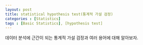 ```yaml
---
layout: post
title: statistical hypothesis test(통계적 가설 검정)
categories : [Statistics]
tags : [Basic Statistics], [hypothesis test]
---
```


<div class="message">
  데이터 분석에 근간이 되는 통계적 가설 검정과 여러 용어에 대해 알아보자.
</div>

